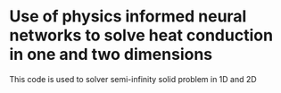 # Use of physics informed neural networks to solve heat conduction in one and two dimensions

This code is used to solver semi-infinity solid problem in 1D and 2D
